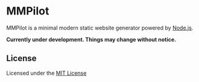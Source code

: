 # MMPilot

MMPilot is a minimal modern static website generator powered by [Node.js](https://nodejs.org).

**Currently under development. Things may change without notice.**

## License
Licensed under the [MIT License](https://github.com/kunruch/mmpilot/blob/master/LICENSE.md)
